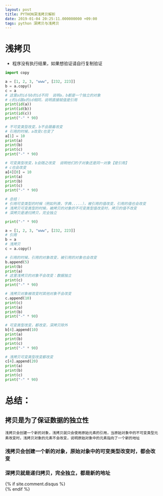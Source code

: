```yaml
---
layout: post
title: PYTHON深浅拷贝解析
date: 2019-01-04 20:25:11.000000000 +09:00
tags: python 深拷贝与浅拷贝
---
```

# 浅拷贝
- 程序没有执行结果，如果想验证请自行复制验证

```python
import copy

a = [1, 2, 3, "www", [232, 223]]
b = a.copy()
c = a
# 这里a的id与b的id不同  说明a，b都是一个独立的对象
# c的id跟a的id相同，说明直接赋值是引用
print(id(a))
print(id(b))
print(id(c))
print("-" * 90)

# 不可变类型改变，b不会跟着改变
# 引用的时候，a改变c也变了
a[1] = 10
print(a)
print(b)
print(c)
print("-" * 90)

# 可变类型改变，b会随之改变  说明他们的子对象还是同一对象【是引用】
# c也会改变
a[4][0] = 10
print(a)
print(b)
print(c)
print("-" * 90)

# 总结：
# 引用可变类型的时候（例如列表，字典.....），被引用的值改变，引用的值也会改变
# 浅拷贝可变类型的时候，被拷贝的对象的不可变类型值改变时，拷贝的值不改变
# 深拷贝是递归拷贝，完全独立

print("-" * 90)

a = [1, 2, 3, "www", [232, 223]]
# 引用
b = a
# 浅拷贝
c = a.copy()

# 引用的时候，引用的对象改变，被引用的对象也会改变
b.append(5)
print(b)
print(a)
# 这里浅拷贝的对象不会改变：数据独立
print(c)
print("-" * 90)

# 浅拷贝对象被改变时其他对象不会改变
c.append(10)
print(c)
print(a)
print(b)
print("-" * 90)

# 可变类型改变，都改变，深拷贝除外
b[4].append(10)
print(a)
print(b)
print(c)
print("-" * 90)

# 浅拷贝可变类型改变都改变
c[4].append(20)
print(a)
print(b)
print(c)
print("-" * 90)

```

# 总结：

## 拷贝是为了保证数据的独立性

	浅拷贝会创建一个新的对象，浅拷贝就只会使用原始元素的引用，当原始对象中的不可变类型元素改变时，浅拷贝对象的元素不会改变，说明原始对象中的元素指向了一个新的地址

### 浅拷贝会创建一个新的对象，原始对象中的可变类型改变时，都会改变

###  深拷贝就是递归拷贝，完全独立，都是新的地址

<section class="post-comments">
  {% if site.comment.disqus %}
    <div id="disqus_thread"></div>
    <script>
    
    var disqus_config = function () {
        this.page.url = "{{ page.url | prepend: site.baseurl | prepend: site.url }}";
        this.page.identifier = "{{ page.url }}";
    };

    var disqus_shortname = '{{ site.comment.disqus }}';
    
    (function() { // DON'T EDIT BELOW THIS LINE
        var d = document, s = d.createElement('script');
        s.src = '//' + disqus_shortname + '.disqus.com/embed.js';
        s.setAttribute('data-timestamp', +new Date());
            (d.head || d.body).appendChild(s);
        })();
    </script>
    <noscript>要查看<a href="http://disqus.com/?ref_noscript"> Disqus </a>评论，请启用 JavaScript</noscript>
    
  {% elsif site.comment.duoshuo %}
    <div class="ds-thread" data-thread-key="{{ page.url }}" data-title="{{ page.title }}" data-url="{{ page.url | prepend: site.baseurl | prepend: site.url }}"></div>
    <script type="text/javascript">
        var duoshuoQuery = {short_name:"{{ site.comment.duoshuo }}"};
        (function() {
            var ds = document.createElement('script');
            ds.type = 'text/javascript';ds.async = true;
            ds.src = (document.location.protocol == 'https:' ? 'https:' : 'http:') + '//static.duoshuo.com/embed.js';
            ds.charset = 'UTF-8';
            (document.getElementsByTagName('head')[0] || document.getElementsByTagName('body')[0]).appendChild(ds);
        })();
    </script>
  {% endif %}
  
  
  
</section>
